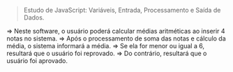 >Estudo de JavaScript: Variáveis, Entrada, Processamento e Saída de Dados. 

=> Neste software, o usuário poderá calcular médias aritméticas ao inserir 4 notas no sistema.
=> Após o processamento de soma das notas e cálculo da média, o sistema informará a média.
=> Se ela for menor ou igual a 6, resultará que o usuário foi reprovado.
=> Do contrário, resultará que o usuário foi aprovado.